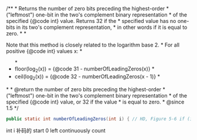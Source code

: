 /** * Returns the number of zero bits preceding the highest-order * ("leftmost") one-bit in the two's complement binary representation * of the specified {@code int} value. Returns 32 if the * specified value has no one-bits in its two's complement representation, * in other words if it is equal to zero. * * <p>Note that this method is closely related to the logarithm base 2. * For all positive {@code int} values x: * <ul> * <li>floor(log<sub>2</sub>(x)) = {@code 31 - numberOfLeadingZeros(x)} * <li>ceil(log<sub>2</sub>(x)) = {@code 32 - numberOfLeadingZeros(x - 1)} * </ul> * * @return the number of zero bits preceding the highest-order * ("leftmost") one-bit in the two's complement binary representation * of the specified {@code int} value, or 32 if the value * is equal to zero. * @since 1.5 */
```java
public static int numberOfLeadingZeros(int i) { // HD, Figure 5-6 if (i == 0) return 32; int n = 1; if (i >>> 16 == 0) { n += 16; i <<= 16; } if (i >>> 24 == 0) { n += 8; i <<= 8; } if (i >>> 28 == 0) { n += 4; i <<= 4; } if (i >>> 30 == 0) { n += 2; i <<= 2; } n -= i >>> 31; return n;}

```
int i 补码的  start 0 left continuously count 